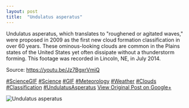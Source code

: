 ```yaml
---
layout: post
title:  "Undulatus asperatus"
---
```


Undulatus asperatus, which translates to "roughened or agitated waves," were proposed in 2009 as the first new cloud formation classification in over 60 years. These ominous-looking clouds are common in the Plains states of the United States yet often dissipate without a thunderstorm forming. This footage was recorded in Lincoln, NE, in July 2014.   
  
Source: <https://youtu.be/Jz7BgxrVmiQ>  
  
[#ScienceGIF](https://plus.google.com/s/%23ScienceGIF/posts) [#Science](https://plus.google.com/s/%23Science/posts) [#GIF](https://plus.google.com/s/%23GIF/posts) [#Meteorology](https://plus.google.com/s/%23Meteorology/posts) [#Weather](https://plus.google.com/s/%23Weather/posts) [#Clouds](https://plus.google.com/s/%23Clouds/posts) [#Classification](https://plus.google.com/s/%23Classification/posts) [#UndulatusAsperatus](https://plus.google.com/s/%23UndulatusAsperatus/posts)
[View Original Post on Google+](https://plus.google.com/+ColinSullender/posts/Nooj3Ps7t2u)

![Undulatus asperatus](https://i.imgur.com/mvQcwIR.gif)
